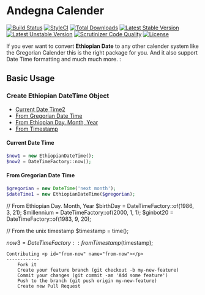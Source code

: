 Andegna Calender
================

[![Build Status](https://travis-ci.org/andegna/calender.svg?branch=master)](https://travis-ci.org/andegna/calender)
[![StyleCI](https://styleci.io/repos/30183050/shield)](https://styleci.io/repos/30183050)
[![Total Downloads](https://poser.pugx.org/andegna/calender/d/total.svg)](https://packagist.org/packages/andegna/calender)
[![Latest Stable Version](https://poser.pugx.org/andegna/calender/v/stable.svg)](https://packagist.org/packages/andegna/calender)
[![Latest Unstable Version](https://poser.pugx.org/andegna/calender/v/unstable.svg)](https://packagist.org/packages/andegna/calender)
[![Scrutinizer Code Quality](https://scrutinizer-ci.com/g/andegna/calender/badges/quality-score.png?b=master)](https://scrutinizer-ci.com/g/andegna/calender/?branch=master)
[![License](https://poser.pugx.org/andegna/calender/license.svg)](https://packagist.org/packages/andegna/calender)

If you ever want to convert **Ethiopian Date** to any other calender system 
like the Gregorian Calender this is the right package for you. 
And it also support Date Time formatting and much much more. :

Basic Usage
-----------
### Create Ethiopian DateTime Object

- [Current Date Time2](#from-now)
- [From Gregorian Date Time](#from-gregorian)
- [From Ethiopian Day. Month, Year](#from-of)
- [From Timestamp](#from-timestamp)

#### Current Date Time
```php
$now1 = new EthiopianDateTime();
$now2 = DateTimeFactory::now();
```

#### From Gregorian Date Time
```php
$gregorian = new DateTime('next month');
$dateTime1 = new EthiopianDateTime($gregorian);
```

// From Ethiopian Day. Month, Year
$birthDay = DateTimeFactory::of(1986, 3, 21);
$millennium = DateTimeFactory::of(2000, 1, 1);
$ginbot20 = DateTimeFactory::of(1983, 9, 20);

// From the unix timestamp
$timestamp = time();

$now3 = DateTimeFactory::fromTimestamp($timestamp);
```
Contributing <p id="from-now" name="from-now"></p>
------------
    Fork it
    Create your feature branch (git checkout -b my-new-feature)
    Commit your changes (git commit -am 'Add some feature')
    Push to the branch (git push origin my-new-feature)
    Create new Pull Request
